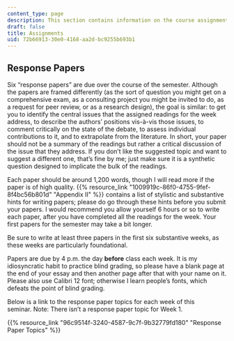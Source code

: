 ```yaml
---
content_type: page
description: This section contains information on the course assignments.
draft: false
title: Assignments
uid: 72b66913-30e0-4168-aa2d-bc9255b693b1
---
```

## Response Papers

Six “response papers” are due over the course of the semester. Although the papers are framed differently (as the sort of question you might get on a comprehensive exam, as a consulting project you might be invited to do, as a request for peer review, or as a research design), the goal is similar: to get you to identify the central issues that the assigned readings for the week address, to describe the authors’ positions vis-à-vis those issues, to comment critically on the state of the debate, to assess individual contributions to it, and to extrapolate from the literature. In short, your paper should not be a summary of the readings but rather a critical discussion of the issue that they address. If you don’t like the suggested topic and want to suggest a different one, that’s fine by me; just make sure it is a synthetic question designed to implicate the bulk of the readings.

Each paper should be around 1,200 words, though I will read more if the paper is of high quality. {{% resource_link "1009919c-86f0-4755-9fef-8f4bc56b801d" "Appendix II" %}} contains a list of stylistic and substantive hints for writing papers; please do go through these hints before you submit your papers. I would recommend you allow yourself 6 hours or so to write each paper, after you have completed all the readings for the week. Your first papers for the semester may take a bit longer.

Be sure to write at least three papers in the first six substantive weeks, as these weeks are particularly foundational.

Papers are due by 4 p.m. the day **before** class each week. It is my idiosyncratic habit to practice blind grading, so please have a blank page at the end of your essay and then another page after that with your name on it. Please also use Calibri 12 font; otherwise I learn people’s fonts, which defeats the point of blind grading.

Below is a link to the response paper topics for each week of this seminar. Note: There isn’t a response paper topic for Week 1.

{{% resource_link "96c9514f-3240-4587-9c7f-9b32779fd180" "Response Paper Topics" %}}